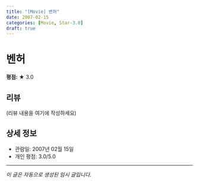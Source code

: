 ```yaml
---
title: "[Movie] 벤허"
date: 2007-02-15
categories: [Movie, Star-3.0]
draft: true
---
```


# 벤허

**평점:** ★ 3.0

## 리뷰

(리뷰 내용을 여기에 작성하세요)

## 상세 정보

- 관람일: 2007년 02월 15일
- 개인 평점: 3.0/5.0

---

*이 글은 자동으로 생성된 임시 글입니다.*
